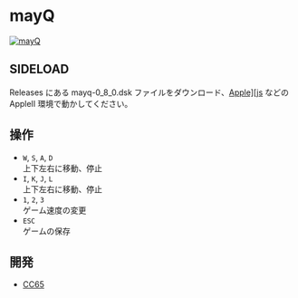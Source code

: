 # mayQ

[![mayQ](http://img.youtube.com/vi/0P-EIjS2pT8/0.jpg)](https://www.youtube.com/watch?v=0P-EIjS2pT8)

## SIDELOAD
Releases にある mayq-0_8_0.dsk ファイルをダウンロード、[Apple\]\[js](https://www.scullinsteel.com/apple2/) などの AppleII 環境で動かしてください。

## 操作
- `W`, `S`, `A`, `D`<br>上下左右に移動、停止
- `I`, `K`, `J`, `L`<br>上下左右に移動、停止
- `1`, `2`, `3`<br>ゲーム速度の変更
- `ESC`<br>ゲームの保存

## 開発
- [CC65](https://cc65.github.io)
